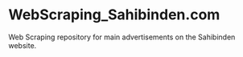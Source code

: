 # WebScraping_Sahibinden.com
Web Scraping repository for main advertisements on the Sahibinden website.
